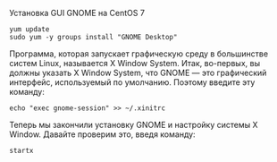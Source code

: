Установка GUI GNOME на CentOS 7
```
yum update
sudo yum -y groups install "GNOME Desktop"
```
Программа, которая запускает графическую среду в большинстве систем Linux, называется X Window System. 
Итак, во-первых, вы должны указать X Window System, что GNOME — это графический интерфейс, используемый по умолчанию.
Поэтому введите эту команду:
```
echo "exec gnome-session" >> ~/.xinitrc
```
Теперь мы закончили установку GNOME и настройку системы X Window. Давайте проверим это, введя команду:
```
startx
```
